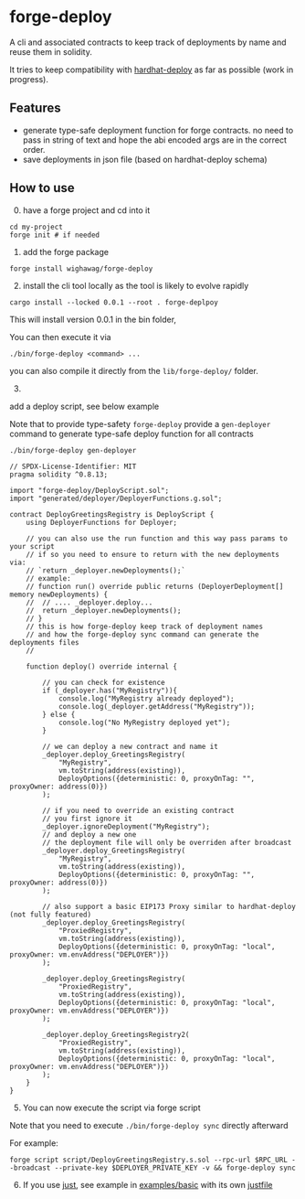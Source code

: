 # forge-deploy

A cli and associated contracts to keep track of deployments by name and reuse them in solidity.

It tries to keep compatibility with [hardhat-deploy](https://github.com/wighawag/hardhat-deploy) as far as possible (work in progress).

## Features
- generate type-safe deployment function for forge contracts. no need to pass in string of text and hope the abi encoded args are in the correct order.
- save deployments in json file (based on hardhat-deploy schema)

## How to use

0. have a forge project and cd into it

```
cd my-project
forge init # if needed
```

1. add the forge package

```
forge install wighawag/forge-deploy
```


2. install the cli tool locally as the tool is likely to evolve rapidly
```
cargo install --locked 0.0.1 --root . forge-deplpoy
```

This will install version 0.0.1 in the bin folder,

You can then execute it via 

```
./bin/forge-deploy <command> ...
```

you can also compile it directly from the `lib/forge-deploy/` folder.


3.
add a deploy script, see below example

Note that to provide type-safety `forge-deploy` provide a `gen-deployer` command to generate type-safe deploy function for all contracts

```
./bin/forge-deploy gen-deployer
```

```solidity
// SPDX-License-Identifier: MIT
pragma solidity ^0.8.13;

import "forge-deploy/DeployScript.sol";
import "generated/deployer/DeployerFunctions.g.sol";

contract DeployGreetingsRegistry is DeployScript {
    using DeployerFunctions for Deployer;
    
    // you can also use the run function and this way pass params to your script
    // if so you need to ensure to return with the new deployments via:
    // `return _deployer.newDeployments();`
    // example:
    // function run() override public returns (DeployerDeployment[] memory newDeployments) {
    //  // .... _deployer.deploy...
    //  return _deployer.newDeployments();
    // }
    // this is how forge-deploy keep track of deployment names 
    // and how the forge-deploy sync command can generate the deployments files
    //
        
    function deploy() override internal {
    
        // you can check for existence
        if (_deployer.has("MyRegistry")){
            console.log("MyRegistry already deployed");
            console.log(_deployer.getAddress("MyRegistry"));
        } else {
            console.log("No MyRegistry deployed yet");
        }

        // we can deploy a new contract and name it
        _deployer.deploy_GreetingsRegistry(
            "MyRegistry",
            vm.toString(address(existing)),
            DeployOptions({deterministic: 0, proxyOnTag: "", proxyOwner: address(0)})
        );

        // if you need to override an existing contract
        // you first ignore it
        _deployer.ignoreDeployment("MyRegistry");
        // and deploy a new one
        // the deployment file will only be overriden after broadcast
        _deployer.deploy_GreetingsRegistry(
            "MyRegistry",
            vm.toString(address(existing)),
            DeployOptions({deterministic: 0, proxyOnTag: "", proxyOwner: address(0)})
        );

        // also support a basic EIP173 Proxy similar to hardhat-deploy (not fully featured)
        _deployer.deploy_GreetingsRegistry(
            "ProxiedRegistry",
            vm.toString(address(existing)),
            DeployOptions({deterministic: 0, proxyOnTag: "local", proxyOwner: vm.envAddress("DEPLOYER")})
        );

        _deployer.deploy_GreetingsRegistry(
            "ProxiedRegistry",
            vm.toString(address(existing)),
            DeployOptions({deterministic: 0, proxyOnTag: "local", proxyOwner: vm.envAddress("DEPLOYER")})
        );

        _deployer.deploy_GreetingsRegistry2(
            "ProxiedRegistry",
            vm.toString(address(existing)),
            DeployOptions({deterministic: 0, proxyOnTag: "local", proxyOwner: vm.envAddress("DEPLOYER")})
        );
    }
}
```

5. You can now execute the script via forge script

Note that you need to execute `./bin/forge-deploy sync` directly afterward

For example:

```
forge script script/DeployGreetingsRegistry.s.sol --rpc-url $RPC_URL --broadcast --private-key $DEPLOYER_PRIVATE_KEY -v && forge-deploy sync
```

6. If you use [just](https://just.systems/), see example in [examples/basic](examples/basic) with its own [justfile](examples/basic/justfile)